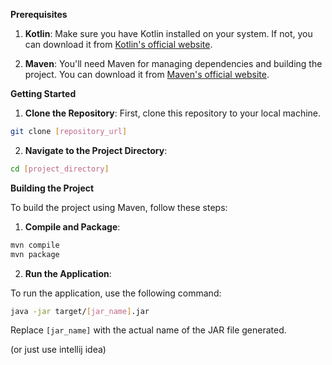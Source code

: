 **Prerequisites**
1. **Kotlin**: Make sure you have Kotlin installed on your system. If not, you can download it from [Kotlin's official website](https://kotlinlang.org/).

2. **Maven**: You'll need Maven for managing dependencies and building the project. You can download it from [Maven's official website](https://maven.apache.org/).

**Getting Started**

1. **Clone the Repository**: First, clone this repository to your local machine.

```bash
git clone [repository_url]
```

2. **Navigate to the Project Directory**:

```bash
cd [project_directory]
```

**Building the Project**

To build the project using Maven, follow these steps:

1. **Compile and Package**:

```bash
mvn compile
mvn package
```

2. **Run the Application**:

To run the application, use the following command:

```bash
java -jar target/[jar_name].jar
```

Replace `[jar_name]` with the actual name of the JAR file generated.

(or just use intellij idea)